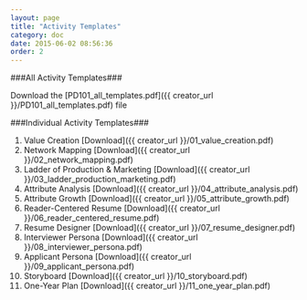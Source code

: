 ```yaml
---
layout: page
title: "Activity Templates"
category: doc
date: 2015-06-02 08:56:36
order: 2
---
```




###All Activity Templates###

Download the [PD101_all_templates.pdf]({{ creator_url }}/PD101_all_templates.pdf) file

###Individual Activity Templates###

1.  Value Creation [Download]({{ creator_url }}/01_value_creation.pdf)
2.  Network Mapping [Download]({{ creator_url }}/02_network_mapping.pdf)
3.  Ladder of Production & Marketing [Download]({{ creator_url }}/03_ladder_production_marketing.pdf)
4.  Attribute Analysis [Download]({{ creator_url }}/04_attribute_analysis.pdf)
5.  Attribute Growth [Download]({{ creator_url }}/05_attribute_growth.pdf)
6.  Reader-Centered Resume [Download]({{ creator_url }}/06_reader_centered_resume.pdf)
7.  Resume Designer [Download]({{ creator_url }}/07_resume_designer.pdf)
8.  Interviewer Persona [Download]({{ creator_url }}/08_interviewer_persona.pdf)
9.  Applicant Persona [Download]({{ creator_url }}/09_applicant_persona.pdf)
10. Storyboard [Download]({{ creator_url }}/10_storyboard.pdf)
11.  One-Year Plan [Download]({{ creator_url }}/11_one_year_plan.pdf)
